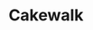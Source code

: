 ---
title: Cakewalk
draft: false
work-type: superyacht
list_order: 1
hero_image: /uploads/casestudy-cakewalk-2.jpg
portfolio_image: /uploads/portfolio-cakewalk.jpg
details:
  - heading: Exterior Designer
    copy_markdown: >-
      Tim Heywood Design
  - heading: Naval Architect
    copy_markdown: >-
      Azure Naval Architecture
  - heading: Interior Designer
    copy_markdown: >-
      Dalton Designs Inc.
  - heading: Length
    copy_markdown: >-
      86M
  - heading: Specialties
    copy_markdown: >-
      - Project wide detail book

      - Veneer, timber and finish specifications

      - Control mockups

      - Complete engineering

      - Fabrication

      - Delivery and install

      - Upholstery, leather, metal, glass, mirror, lighting, and shade integration

  - heading: Species
    copy_markdown: >-
      American Black Cherry, East Indian Rosewood, American Rift Sawn White Oak
image_blocks:
  - image_block:
      image: /uploads/cakewalk-1.jpg
      image_alt-text:
    image_pair:
      left_image: /uploads/cakewalk-2.jpg
      left_image_alt-text:
      right_image: /uploads/cakewalk-3.jpg
      right_image_alt-text:
_comments:
  hero_image: file should be ~2000px wide
  portfolio_image: file should be ~1200px wide
  image: file should be ~1800px wide
  left_image: file should be ~800px wide
  right_image: file should be ~800px wide
  lang: "'en' for english, 'de' for german (lowercase)"
lang: en
---